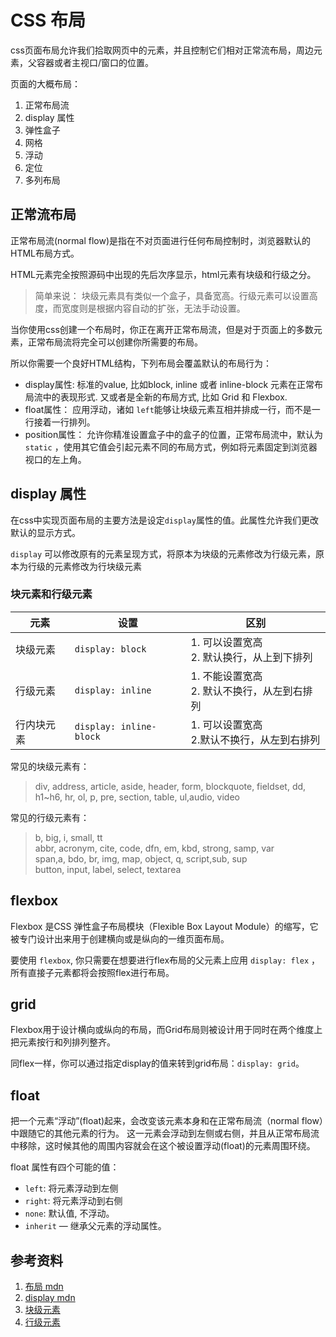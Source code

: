 # CSS 布局
css页面布局允许我们拾取网页中的元素，并且控制它们相对正常流布局，周边元素，父容器或者主视口/窗口的位置。

页面的大概布局：
1. 正常布局流
2. display 属性
3. 弹性盒子
4. 网格
5. 浮动
6. 定位
7. 多列布局

## 正常流布局
正常布局流(normal flow)是指在不对页面进行任何布局控制时，浏览器默认的HTML布局方式。

HTML元素完全按照源码中出现的先后次序显示，html元素有块级和行级之分。

>简单来说： 块级元素具有类似一个盒子，具备宽高。行级元素可以设置高度，而宽度则是根据内容自动的扩张，无法手动设置。

当你使用css创建一个布局时，你正在离开正常布局流，但是对于页面上的多数元素，正常布局流将完全可以创建你所需要的布局。

所以你需要一个良好HTML结构，下列布局会覆盖默认的布局行为：
- display属性: 标准的value, 比如block, inline 或者 inline-block 元素在正常布局流中的表现形式. 又或者是全新的布局方式, 比如 Grid 和 Flexbox.
- float属性： 应用浮动，诸如 `left`能够让块级元素互相并排成一行，而不是一行接着一行排列。
- position属性： 允许你精准设置盒子中的盒子的位置，正常布局流中，默认为 `static` ，使用其它值会引起元素不同的布局方式，例如将元素固定到浏览器视口的左上角。

## display 属性
在css中实现页面布局的主要方法是设定`display`属性的值。此属性允许我们更改默认的显示方式。

`display` 可以修改原有的元素呈现方式，将原本为块级的元素修改为行级元素，原本为行级的元素修改为行块级元素

### 块元素和行级元素
|元素|设置|区别|
--|--|--
|块级元素|`display: block`|1. 可以设置宽高<br/>2. 默认换行，从上到下排列|
|行级元素|`display: inline`|1. 不能设置宽高<br/>2. 默认不换行，从左到右排列|
|行内块元素|`display: inline-block`|1. 可以设置宽高<br/>2.默认不换行，从左到右排列


常见的块级元素有：

>div, address, article, aside, header, form, blockquote, fieldset, dd, h1~h6, hr, ol, p, pre, section, table, ul,audio, video

常见的行级元素有：
>b, big, i, small, tt<br/>
>abbr, acronym, cite, code, dfn, em, kbd, strong, samp, var<br/>
>span,a, bdo, br, img, map, object, q, script,sub, sup<br/>
>button, input, label, select, textarea<br/>

## flexbox
Flexbox 是CSS 弹性盒子布局模块（Flexible Box Layout Module）的缩写，它被专门设计出来用于创建横向或是纵向的一维页面布局。

要使用 `flexbox`, 你只需要在想要进行flex布局的父元素上应用 `display: flex` ，所有直接子元素都将会按照flex进行布局。

## grid
Flexbox用于设计横向或纵向的布局，而Grid布局则被设计用于同时在两个维度上把元素按行和列排列整齐。

同flex一样，你可以通过指定display的值来转到grid布局：`display: grid`。

## float
把一个元素“浮动”(float)起来，会改变该元素本身和在正常布局流（normal flow）中跟随它的其他元素的行为。 这一元素会浮动到左侧或右侧，并且从正常布局流中移除，这时候其他的周围内容就会在这个被设置浮动(float)的元素周围环绕。

float 属性有四个可能的值：
- `left`: 将元素浮动到左侧
- `right`: 将元素浮动到右侧
- `none`:  默认值, 不浮动。
- `inherit` — 继承父元素的浮动属性。
##  参考资料
1. [布局 mdn](https://developer.mozilla.org/zh-CN/docs/Learn/CSS/CSS_layout)
2. [display mdn](https://developer.mozilla.org/zh-CN/docs/Web/CSS/display)
3. [块级元素](https://developer.mozilla.org/zh-CN/docs/Web/HTML/Block-level_elements)
4. [行级元素](https://developer.mozilla.org/zh-CN/docs/Web/HTML/Inline_elements)